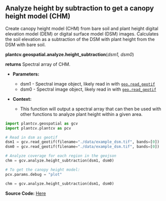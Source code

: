 ## Analyze height by subtraction to get a canopy height model (CHM)

Create canopy height model (CHM) from bare soil and plant height digital elevation model (DEM) or digital surface model (DSM) images. Calculates the soil elevation as a subtraction of the DSM with plant height from the DSM with bare soil. 

**plantcv.geospatial.analyze.height_subtraction**(*dsm1, dsm0*)

**returns** Spectral array of CHM.

- **Parameters:**
    - dsm1 - Spectral image object, likely read in with [`geo.read_geotif`](read_geotif.md)
    - dsm0 - Spectral image object, likely read in with [`geo.read_geotif`](read_geotif.md)

- **Context:**
    - This function will output a spectral array that can then be used with other functions to analyze plant height within a given area.

```python
import plantcv.geospatial as gcv
import plantcv.plantcv as pcv

# Read in dsm as geotif
dsm1 = gcv.read_geotif(filename="./data/example_dsm.tif", bands=[0])
dsm0 = gcv.read_geotif(filename="./data/example_dsm.tif", bands=[0])

# Analyze coverage for each region in the geojson
chm = gcv.analyze.height_subtraction(dsm1, dsm0)

# To get the canopy height model:
pcv.params.debug = "plot"

chm = gcv.analyze.height_subtraction(dsm1, dsm0)

```

**Source Code:** [Here](https://github.com/danforthcenter/plantcv-geospatial/blob/main/plantcv/geospatial/analyze/dsm.py)
